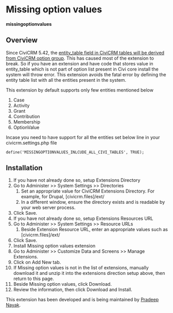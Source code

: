 # Missing option values

#### missingoptionvalues

## Overview

Since CiviCRM 5.42, the [entity_table field in CiviCRM tables will be derived from CiviCRM option group](https://lab.civicrm.org/dev/core/-/issues/2682). This has caused most of the extension to break. So if you have an extension and have code that stores value in entity_table which is not part of option list present in Civi core install the system will throw error. This extension avoids the fatal error by defining the entity table list with all the entities present in the system.

This extension by default supports only few entities mentioned below
1. Case
1. Activity
1. Grant
1. Contribution
1. Membership
1. OptionValue

Incase you need to have support for all the entities set below line in your civicrm.settings.php file

```define('MISSINGOPTIONVALUES_INLCUDE_ALL_CIVI_TABLES', TRUE);```

## Installation

1. If you have not already done so, setup Extensions Directory
  1. Go to Administer >> System Settings >> Directories
      1. Set an appropriate value for CiviCRM Extensions Directory. For example, for Drupal, [civicrm.files]/ext/
      1. In a different window, ensure the directory exists and is readable by your web server process.
  1. Click Save.
1. If you have not already done so, setup Extensions Resources URL
  1. Go to Administer >> System Settings >> Resource URLs
      1. Beside Extension Resource URL, enter an appropriate values such as [civicrm.files]/ext/
  1. Click Save.
1. Install Missing option values extension
  1. Go to Administer >> Customize Data and Screens >> Manage Extensions.
  1. Click on Add New tab.
  1. If Missing option values is not in the list of extensions, manually download it and unzip it into the extensions direction setup above, then return to this page.
  1. Beside Missing option values, click Download.
  1. Review the information, then click Download and Install.


This extension has been developed and is being maintained by [Pradeep Nayak](https://github.com/pradpnayak).
